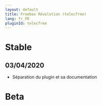 ```yaml
---
layout: default
title: Freebox Révolution (telecfree)
lang: fr_FR
pluginId: telecfree
---
```


# Stable

## 03/04/2020

* Séparation du plugin et sa documentation

# Beta

